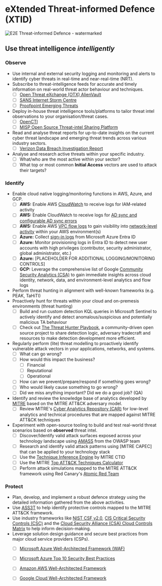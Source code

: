 # eXtended Threat-informed Defence (XTID)

![E2E Threat-informed Defence - watermarked](https://github.com/user-attachments/assets/b1e9e38b-446a-4d2f-ae0c-896813e7f9fc)

## Use threat intelligence *intelligently*

### Observe
  * Use internal and external security logging and monitoring and alerts to identify cyber threats in real-time and near-real-time (NRT).
  * Subscribe to threat-intelligence feeds for accurate and timely information on real-world threat actor behaviour and techniques.
    - [ ] [Open Threat eXchange (OTX) AlienVault](https://otx.alienvault.com/)
    - [ ] [SANS Internet Storm Centre](https://isc.sans.edu/)
    - [ ] [Proofpoint Emerging Threats](https://rules.emergingthreats.net/)
   * Deploy in-house threat intelligence tools/platforms to tailor threat intel observations to your organisation/threat cases.
     - [ ] [OpenCTI](https://github.com/OpenCTI-Platform/opencti?tab=readme-ov-file)
     - [ ] [MISP Open Source Threat-intel Sharing Platform](https://www.misp-project.org/)
   * Read and analyse threat reports for up-to-date insights on the current cyber threat landscape and emerging threat trends across various industry sectors.
     - [ ] [Verizon Data Breach Investigation Report](https://www.verizon.com/business/en-au/resources/reports/dbir/)
   * Analyse and research active threats within your specific industry.
     - [ ] What/who are the most active within your sector?
     - [ ] What top or most common **Initial Access** vectors are used to attack their targets?

### Identify

  * Enable cloud native logging/monitoring functions in AWS, Azure, and GCP.
    - [ ] **AWS:** Enable AWS [CloudWatch](https://docs.aws.amazon.com/AmazonCloudWatch/latest/monitoring/WhatIsCloudWatch.html) to receive logs for IAM-related activity
    - [ ] **AWS:** Enable CloudWatch to receive logs for [AD sync and configurable AD sync errors](https://docs.aws.amazon.com/singlesignon/latest/userguide/logging-ad-sync-errors.html)
    - [ ] **AWS:** Enable AWS [VPC flow logs](https://docs.aws.amazon.com/vpc/latest/userguide/flow-logs.html) to gain visibility into [network-level activity](https://docs.aws.amazon.com/AmazonCloudWatch/latest/monitoring/CloudWatch-Network-Monitoring-Sections.html) within your AWS environment(s)
    - [ ] **Azure:** Collect [sign-in logs](https://learn.microsoft.com/en-us/entra/identity/monitoring-health/concept-sign-ins) from Microsoft Azure Entra ID
    - [ ] **Azure:** Monitor provisioning logs in Entra ID to detect new user accounts with high privileges (contributor, security administrator, global administrator, etc.)
    - [ ] **Azure:** [PLACEHOLDER FOR ADDITIONAL LOGGING/MONITORING CONTROLS]
    - [ ] **GCP:** Leverage the comprehensive list of Google [Community Security Analytics (CSA)](https://github.com/GoogleCloudPlatform/security-analytics) to gain immediate insights across cloud identity, network, data, and environment-level analytics and flow logs
   
  * Perform threat hunting in alignment with well-known frameworks (e.g. PEAK, TaHiTI)
  * Proactively hunt for threats within your cloud and on-premesis environments (threat hunting)
    - [ ] Build and run custom detection KQL queries in Microsoft Sentinel to actively identify and detect anomalous/suspicious and potentially malicious TA behaviour
    - [ ] Check out [The Threat Hunter Playbook](https://threathunterplaybook.com/intro.html), a community-driven open source project to share detection logic, adversary tradecraft and resources to make detection development more efficient. 
  * Regularly perform (lite) threat modelling to proactively identify vulnerable attack vectors in your applications, networks, and systems.
    - [ ] What can go wrong?
    - [ ] How would this impact the business?
      - [ ] Financial
      - [ ] Reputational
      - [ ] Operational
    - [ ] How can we prevent/prepare/respond if something goes wrong?
    - [ ] Who would likely cause something to go wrong?
    - [ ] Did we miss anything important? Did we do a good job? (QA)
  * Identify and review the knowledge base of analytics developed by [MITRE](https://www.mitre.org/) based on the MITRE ATT&CK adversary model.
    - [ ]  Review MITRE's [Cyber Analytics Repository (CAR)](https://car.mitre.org/) for low-level analytics and technical procedures that are mapped against MITRE ATT&CK techniques
          
  * Experiment with open-source tooling to build and test real-world threat scenarios based on **observed** threat intel.
    - [ ] Discover/Identify valid attack surfaces exposed across your technology landscape using [AMASS](https://github.com/owasp-amass/amass) from the OWASP team
    - [ ] Research and identify valid attack patterns using [MITRE CAPEC] that can be applied to your technology stack 
    - [ ] Use the [Technique Inference Engine](https://mitre-engenuity.org/cybersecurity/center-for-threat-informed-defense/our-work/technique-inference-engine/) by MITRE CTID
    - [ ] Use the MITRE [Top ATT&CK Techniques Calculator](https://top-attack-techniques.mitre-engenuity.org/#/calculator)
    - [ ] Perform attack simulations mapped to the MITRE ATT&CK framework using Red Canary's [Atomic Red Team](https://github.com/redcanaryco/atomic-red-team)
   
### Protect

  * Plan, develop, and implement a robust defence strategy using the detailed information gathered from the above activities.
  * Use [ASS3T](https://jasonlayton.com/resources/advanced-security-selection-evaluation-tool-ass3t-version-25) to help identify protective controls mapped to the MITRE ATT&CK framework.
  * Use industry frameworks like [NIST CSF v2.0](https://csf.tools/framework/csf-v2-0/), [CIS Critical Security Controls (CSC)](https://www.cisecurity.org/controls) and the [Cloud Security Alliance (CSA) Cloud Controls Matrix](https://cloudsecurityalliance.org/research/cloud-controls-matrix) to help inform decision-making.
  * Leverage solution design guidance and secure best practices from major cloud service providers (CSPs).
    - [ ] [Microsoft Azure Well-Architected Framework (WAF)](https://learn.microsoft.com/en-us/azure/well-architected/)
    - [ ] [Microsoft Azure Top 10 Security Best Practices](https://learn.microsoft.com/en-us/azure/cloud-adoption-framework/secure/security-top-10)
    - [ ] [Amazon AWS Well-Architected Framework](https://docs.aws.amazon.com/wellarchitected/latest/security-pillar/welcome.html)
    - [ ] [Google Cloud Well-Architected Framework](https://cloud.google.com/architecture/framework)

